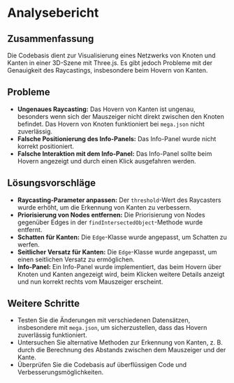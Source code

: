 # Analysebericht

## Zusammenfassung

Die Codebasis dient zur Visualisierung eines Netzwerks von Knoten und Kanten in einer 3D-Szene mit Three.js. Es gibt jedoch Probleme mit der Genauigkeit des Raycastings, insbesondere beim Hovern von Kanten.

## Probleme

*   **Ungenaues Raycasting:** Das Hovern von Kanten ist ungenau, besonders wenn sich der Mauszeiger nicht direkt zwischen den Knoten befindet. Das Hovern von Knoten funktioniert bei `mega.json` nicht zuverlässig.
*   **Falsche Positionierung des Info-Panels:** Das Info-Panel wurde nicht korrekt positioniert.
*   **Falsche Interaktion mit dem Info-Panel:** Das Info-Panel sollte beim Hovern angezeigt und durch einen Klick ausgefahren werden.

## Lösungsvorschläge

*   **Raycasting-Parameter anpassen:** Der `threshold`-Wert des Raycasters wurde erhöht, um die Erkennung von Kanten zu verbessern.
*   **Priorisierung von Nodes entfernen:** Die Priorisierung von Nodes gegenüber Edges in der `findIntersectedObject`-Methode wurde entfernt.
*   **Schatten für Kanten:** Die `Edge`-Klasse wurde angepasst, um Schatten zu werfen.
*   **Seitlicher Versatz für Kanten:** Die `Edge`-Klasse wurde angepasst, um einen seitlichen Versatz zu ermöglichen.
*   **Info-Panel:** Ein Info-Panel wurde implementiert, das beim Hovern über Knoten und Kanten angezeigt wird, beim Klicken weitere Details anzeigt und nun korrekt rechts vom Mauszeiger erscheint.

## Weitere Schritte

*   Testen Sie die Änderungen mit verschiedenen Datensätzen, insbesondere mit `mega.json`, um sicherzustellen, dass das Hovern zuverlässig funktioniert.
*   Untersuchen Sie alternative Methoden zur Erkennung von Kanten, z. B. durch die Berechnung des Abstands zwischen dem Mauszeiger und der Kante.
*   Überprüfen Sie die Codebasis auf überflüssigen Code und Verbesserungsmöglichkeiten.
